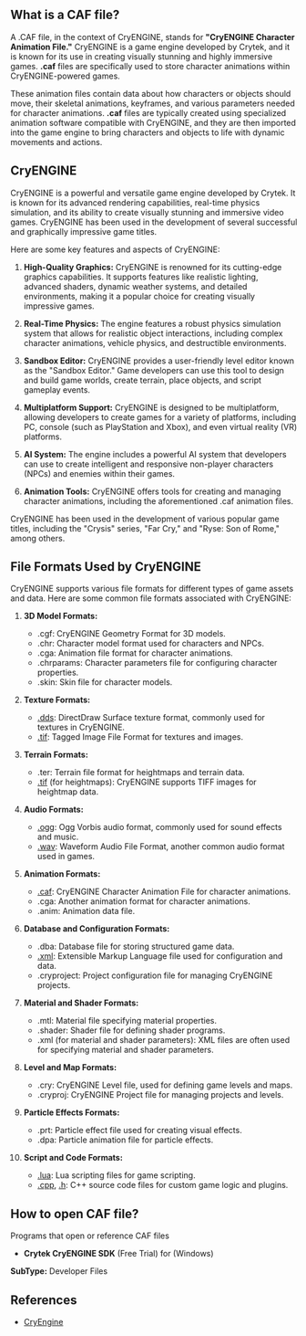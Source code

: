 ## What is a CAF file?

A .CAF file, in the context of CryENGINE, stands for **"CryENGINE Character Animation File."** CryENGINE is a game engine developed by Crytek, and it is known for its use in creating visually stunning and highly immersive games. **.caf** files are specifically used to store character animations within CryENGINE-powered games.

These animation files contain data about how characters or objects should move, their skeletal animations, keyframes, and various parameters needed for character animations. **.caf** files are typically created using specialized animation software compatible with CryENGINE, and they are then imported into the game engine to bring characters and objects to life with dynamic movements and actions.

## CryENGINE

CryENGINE is a powerful and versatile game engine developed by Crytek. It is known for its advanced rendering capabilities, real-time physics simulation, and its ability to create visually stunning and immersive video games. CryENGINE has been used in the development of several successful and graphically impressive game titles.

Here are some key features and aspects of CryENGINE:

1.  **High-Quality Graphics:** CryENGINE is renowned for its cutting-edge graphics capabilities. It supports features like realistic lighting, advanced shaders, dynamic weather systems, and detailed environments, making it a popular choice for creating visually impressive games.
    
2.  **Real-Time Physics:** The engine features a robust physics simulation system that allows for realistic object interactions, including complex character animations, vehicle physics, and destructible environments.
    
3.  **Sandbox Editor:** CryENGINE provides a user-friendly level editor known as the "Sandbox Editor." Game developers can use this tool to design and build game worlds, create terrain, place objects, and script gameplay events.
    
4.  **Multiplatform Support:** CryENGINE is designed to be multiplatform, allowing developers to create games for a variety of platforms, including PC, console (such as PlayStation and Xbox), and even virtual reality (VR) platforms.
    
5.  **AI System:** The engine includes a powerful AI system that developers can use to create intelligent and responsive non-player characters (NPCs) and enemies within their games.
    
6.  **Animation Tools:** CryENGINE offers tools for creating and managing character animations, including the aforementioned .caf animation files.
    
CryENGINE has been used in the development of various popular game titles, including the "Crysis" series, "Far Cry," and "Ryse: Son of Rome," among others.

## File Formats Used by CryENGINE

CryENGINE supports various file formats for different types of game assets and data. Here are some common file formats associated with CryENGINE:

1.  **3D Model Formats:**
    
    -   .cgf: CryENGINE Geometry Format for 3D models.
    -   .chr: Character model format used for characters and NPCs.
    -   .cga: Animation file format for character animations.
    -   .chrparams: Character parameters file for configuring character properties.
    -   .skin: Skin file for character models.
2.  **Texture Formats:**
    
    -   [.dds](/image/dds/): DirectDraw Surface texture format, commonly used for textures in CryENGINE.
    -   [.tif](/image/tiff/): Tagged Image File Format for textures and images.
3.  **Terrain Formats:**
    
    -   .ter: Terrain file format for heightmaps and terrain data.
    -   [.tif](/image/tiff/) (for heightmaps): CryENGINE supports TIFF images for heightmap data.
4.  **Audio Formats:**
    
    -   [.ogg](/audio/ogg/): Ogg Vorbis audio format, commonly used for sound effects and music.
    -   [.wav](/audio/wav/): Waveform Audio File Format, another common audio format used in games.
5.  **Animation Formats:**
    
    -   [.caf](/database/caf/): CryENGINE Character Animation File for character animations.
    -   .cga: Another animation format for character animations.
    -   .anim: Animation data file.
6.  **Database and Configuration Formats:**
    
    -   .dba: Database file for storing structured game data.
    -   [.xml](/web/xml/): Extensible Markup Language file used for configuration and data.
    -   .cryproject: Project configuration file for managing CryENGINE projects.
7.  **Material and Shader Formats:**
    
    -   .mtl: Material file specifying material properties.
    -   .shader: Shader file for defining shader programs.
    -   .xml (for material and shader parameters): XML files are often used for specifying material and shader parameters.
8.  **Level and Map Formats:**
    
    -   .cry: CryENGINE Level file, used for defining game levels and maps.
    -   .cryproj: CryENGINE Project file for managing projects and levels.
9.  **Particle Effects Formats:**
    
    -   .prt: Particle effect file used for creating visual effects.
    -   .dpa: Particle animation file for particle effects.
10. **Script and Code Formats:**
    
    -   [.lua](/programming/lua/): Lua scripting files for game scripting.
    -   [.cpp](/programming/cpp/), [.h](/programming/h/): C++ source code files for custom game logic and plugins.

## How to open CAF file?

Programs that open or reference CAF files

- **Crytek CryENGINE SDK** (Free Trial) for (Windows)

**SubType:** Developer Files

## References
* [CryEngine](https://en.wikipedia.org/wiki/CryEngine)
